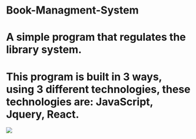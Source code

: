 # Book-Managment-System
# A simple program that regulates the library system.
# This program is built in 3 ways, using 3 different technologies, these technologies are: JavaScript, Jquery, React.


<img src="https://play-lh.googleusercontent.com/LpgnH_rHqhJzlJ-uWhfMj3w87cu6iWV5m1hr6eos1wmdlqRiF0RsNE1RBmgtsPvyyBI"> 
